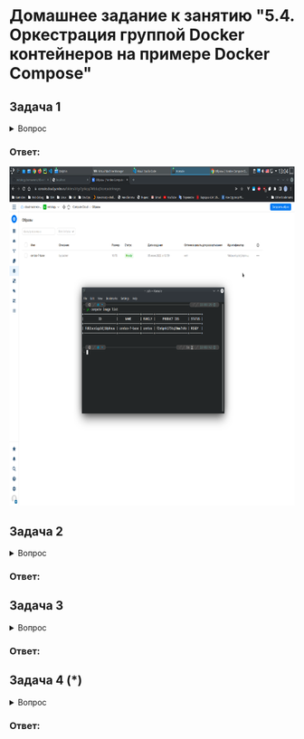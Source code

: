 # Домашнее задание к занятию "5.4. Оркестрация группой Docker контейнеров на примере Docker Compose"

## Задача 1

<details>
  <summary>Вопрос</summary>

Создать собственный образ операционной системы с помощью Packer.

Для получения зачета, вам необходимо предоставить:
- Скриншот страницы, как на слайде из презентации (слайд 37).

</details>

### Ответ:

<p align="center">
  <img width="1200" height="600" src="./img/q1.png">
</p>

## Задача 2

<details>
  <summary>Вопрос</summary>

Создать вашу первую виртуальную машину в Яндекс.Облаке.

Для получения зачета, вам необходимо предоставить:
- Скриншот страницы свойств созданной ВМ, как на примере ниже:

<p align="center">
  <img width="1200" height="600" src="https://github.com/netology-code/virt-homeworks/raw/virt-11/05-virt-04-docker-compose/assets/yc_01.png">
</p>

</details>

### Ответ:



## Задача 3

<details>
  <summary>Вопрос</summary>

Создать ваш первый готовый к боевой эксплуатации компонент мониторинга, состоящий из стека микросервисов.

Для получения зачета, вам необходимо предоставить:
- Скриншот работающего веб-интерфейса Grafana с текущими метриками, как на примере ниже

<p align="center">
  <img width="1200" height="600" src="https://github.com/netology-code/virt-homeworks/raw/virt-11/05-virt-04-docker-compose/assets/yc_02.png">
</p>

</details>

### Ответ:



## Задача 4 (*)

<details>
  <summary>Вопрос</summary>

Создать вторую ВМ и подключить её к мониторингу развёрнутому на первом сервере.

Для получения зачета, вам необходимо предоставить:
- Скриншот из Grafana, на котором будут отображаться метрики добавленного вами сервера.

</details>

### Ответ:


